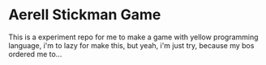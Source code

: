 # Aerell Stickman Game

This is a experiment repo for me to make a game with yellow programming language, i'm to lazy for make this, but yeah, i'm just try, because my bos ordered me to...
